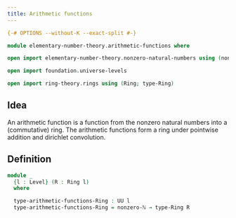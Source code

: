 ```yaml
---
title: Arithmetic functions
---
```


```agda
{-# OPTIONS --without-K --exact-split #-}

module elementary-number-theory.arithmetic-functions where

open import elementary-number-theory.nonzero-natural-numbers using (nonzero-ℕ)

open import foundation.universe-levels

open import ring-theory.rings using (Ring; type-Ring)
```

## Idea

An arithmetic function is a function from the nonzero natural numbers into a (commutative) ring. The arithmetic functions form a ring under pointwise addition and dirichlet convolution.

## Definition

```agda
module _
  {l : Level} (R : Ring l)
  where

  type-arithmetic-functions-Ring : UU l
  type-arithmetic-functions-Ring = nonzero-ℕ → type-Ring R
```
